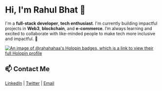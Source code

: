 # Hi, I'm Rahul Bhat 👋
I'm a **full-stack developer**, **tech enthusiast**. I'm currently building impactful projects in **Web3**, **blockchain**, and **e-commerce**.
I’m always learning and excited to collaborate with like-minded people to make tech more inclusive and impactful. 🚀


[![An image of @rahahahaa's Holopin badges, which is a link to view their full Holopin profile](https://holopin.me/rahahahaa)](https://holopin.io/@rahahahaa)



## 📫 Contact Me
[LinkedIn](https://linkedin.com/in/rahul-bhat) | [Twitter](https://twitter.com/rahul_bhat) | [Email](mailto:rahulbhat7169@gmail.com)

